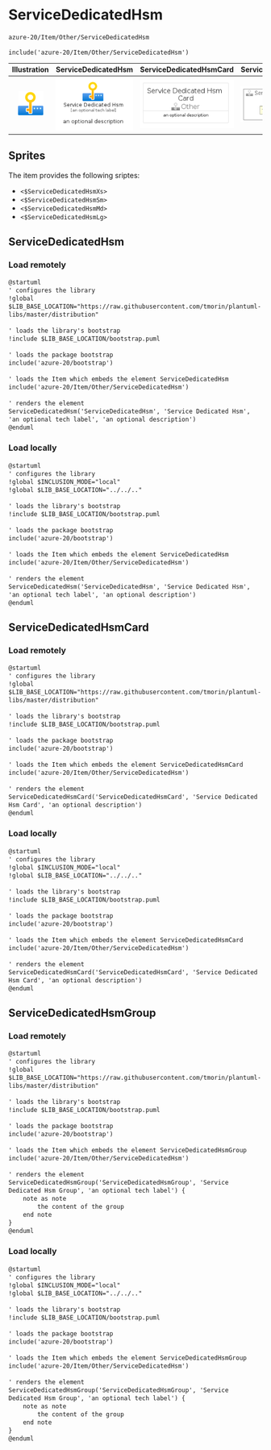 # ServiceDedicatedHsm


```text
azure-20/Item/Other/ServiceDedicatedHsm
```

```text
include('azure-20/Item/Other/ServiceDedicatedHsm')
```



| Illustration | ServiceDedicatedHsm | ServiceDedicatedHsmCard | ServiceDedicatedHsmGroup |
| :---: | :---: | :---: | :---: |
| ![illustration for Illustration](../../../azure-20/Item/Other/ServiceDedicatedHsm.png) | ![illustration for ServiceDedicatedHsm](../../../azure-20/Item/Other/ServiceDedicatedHsm.Local.png) | ![illustration for ServiceDedicatedHsmCard](../../../azure-20/Item/Other/ServiceDedicatedHsmCard.Local.png) | ![illustration for ServiceDedicatedHsmGroup](../../../azure-20/Item/Other/ServiceDedicatedHsmGroup.Local.png) |



## Sprites
The item provides the following sriptes:

- `<$ServiceDedicatedHsmXs>`
- `<$ServiceDedicatedHsmSm>`
- `<$ServiceDedicatedHsmMd>`
- `<$ServiceDedicatedHsmLg>`





## ServiceDedicatedHsm

### Load remotely
```plantuml
@startuml
' configures the library
!global $LIB_BASE_LOCATION="https://raw.githubusercontent.com/tmorin/plantuml-libs/master/distribution"

' loads the library's bootstrap
!include $LIB_BASE_LOCATION/bootstrap.puml

' loads the package bootstrap
include('azure-20/bootstrap')

' loads the Item which embeds the element ServiceDedicatedHsm
include('azure-20/Item/Other/ServiceDedicatedHsm')

' renders the element
ServiceDedicatedHsm('ServiceDedicatedHsm', 'Service Dedicated Hsm', 'an optional tech label', 'an optional description')
@enduml
```

### Load locally
```plantuml
@startuml
' configures the library
!global $INCLUSION_MODE="local"
!global $LIB_BASE_LOCATION="../../.."

' loads the library's bootstrap
!include $LIB_BASE_LOCATION/bootstrap.puml

' loads the package bootstrap
include('azure-20/bootstrap')

' loads the Item which embeds the element ServiceDedicatedHsm
include('azure-20/Item/Other/ServiceDedicatedHsm')

' renders the element
ServiceDedicatedHsm('ServiceDedicatedHsm', 'Service Dedicated Hsm', 'an optional tech label', 'an optional description')
@enduml
```

## ServiceDedicatedHsmCard

### Load remotely
```plantuml
@startuml
' configures the library
!global $LIB_BASE_LOCATION="https://raw.githubusercontent.com/tmorin/plantuml-libs/master/distribution"

' loads the library's bootstrap
!include $LIB_BASE_LOCATION/bootstrap.puml

' loads the package bootstrap
include('azure-20/bootstrap')

' loads the Item which embeds the element ServiceDedicatedHsmCard
include('azure-20/Item/Other/ServiceDedicatedHsm')

' renders the element
ServiceDedicatedHsmCard('ServiceDedicatedHsmCard', 'Service Dedicated Hsm Card', 'an optional description')
@enduml
```

### Load locally
```plantuml
@startuml
' configures the library
!global $INCLUSION_MODE="local"
!global $LIB_BASE_LOCATION="../../.."

' loads the library's bootstrap
!include $LIB_BASE_LOCATION/bootstrap.puml

' loads the package bootstrap
include('azure-20/bootstrap')

' loads the Item which embeds the element ServiceDedicatedHsmCard
include('azure-20/Item/Other/ServiceDedicatedHsm')

' renders the element
ServiceDedicatedHsmCard('ServiceDedicatedHsmCard', 'Service Dedicated Hsm Card', 'an optional description')
@enduml
```

## ServiceDedicatedHsmGroup

### Load remotely
```plantuml
@startuml
' configures the library
!global $LIB_BASE_LOCATION="https://raw.githubusercontent.com/tmorin/plantuml-libs/master/distribution"

' loads the library's bootstrap
!include $LIB_BASE_LOCATION/bootstrap.puml

' loads the package bootstrap
include('azure-20/bootstrap')

' loads the Item which embeds the element ServiceDedicatedHsmGroup
include('azure-20/Item/Other/ServiceDedicatedHsm')

' renders the element
ServiceDedicatedHsmGroup('ServiceDedicatedHsmGroup', 'Service Dedicated Hsm Group', 'an optional tech label') {
    note as note
        the content of the group
    end note
}
@enduml
```

### Load locally
```plantuml
@startuml
' configures the library
!global $INCLUSION_MODE="local"
!global $LIB_BASE_LOCATION="../../.."

' loads the library's bootstrap
!include $LIB_BASE_LOCATION/bootstrap.puml

' loads the package bootstrap
include('azure-20/bootstrap')

' loads the Item which embeds the element ServiceDedicatedHsmGroup
include('azure-20/Item/Other/ServiceDedicatedHsm')

' renders the element
ServiceDedicatedHsmGroup('ServiceDedicatedHsmGroup', 'Service Dedicated Hsm Group', 'an optional tech label') {
    note as note
        the content of the group
    end note
}
@enduml
```

